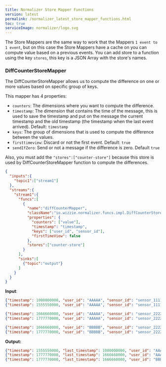 ```yaml
---
title: Normalizer Store Mapper Functions
version: latest
permalink: /normalizer_latest_store_mapper_functions.html
toc: true
serviceImage: normalizer/logo.svg
---
```


The Store Mappers are the same way to work that the Mappers `1 event to 1 event`, but on this case the Store Mappers have a cache on you can compute value based on a previous events.
You can add store to a function using the key `stores`, this key is a JSON Array with the store's names.

### DiffCounterStoreMapper

The DiffCounterStoreMapper allows us to compute the difference on one or more values based on specific group of keys.

This mapper has 4 properties:

* `counters`: The dimensions where you want to compute the difference.
* `timestamp`: The dimension that contains the time of the message, this is used to save the timestamp and put on the message the current timestamp and the old timestamp (the timestamp when the last event arrived). Default: `timestamp`
* `keys`: The group of dimensions that is used to compute the difference between the values.
* `firsttimeview`: Discard or not the first event. Default: `true`
* `sendIfZero`: Send or not a message if the difference is zero. Default `true`

Also, you must add the `"stores":["counter-store"]` because this store is used by DiffCounterStoreMapper function to compute the differences.

```json
{
  "inputs":{
    "topic1":["stream1"]
  },
  "streams":{
    "stream1":{
      "funcs":[
        {
          "name":"diffCounterMapper",
          "className":"io.wizzie.normalizer.funcs.impl.DiffCounterStoreMapper",
          "properties": {
            "counters": ["value"],
            "timestamp": "timestamp",
            "keys": ["user_id", "sensor_id"],
            "firstTimeView": false
          },
          "stores":["counter-store"]
        }
      ],
      "sinks":[
        {"topic":"output"}
      ]
    }
  }
}
```

**Input**:

```json
{"timestamp": 1000000000, "user_id": "AAAAA", "sensor_id": "sensor_1111", "value": 10000}
{"timestamp": 1555550000, "user_id": "AAAAA", "sensor_id": "sensor_1111", "value": 22000}

{"timestamp": 1666660000, "user_id": "AAAAA", "sensor_id": "sensor_2222", "value": 22000}
{"timestamp": 1777770000, "user_id": "AAAAA", "sensor_id": "sensor_2222", "value": 25000}

{"timestamp": 1666660000, "user_id": "BBBBB", "sensor_id": "sensor_2222", "value": 30000}
{"timestamp": 1777770000, "user_id": "BBBBB", "sensor_id": "sensor_2222", "value": 40000}

```

**Output:**

```json
{"timestamp": 1555550000, "last_timestamp": 1000000000, "user_id": "AAAAA", "sensor_id": "sensor_1111", "value": 12000}
{"timestamp": 1777770000, "last_timestamp": 1666660000, "user_id": "AAAAA", "sensor_id": "sensor_2222", "value": 3000}
{"timestamp": 1777770000, "last_timestamp": 1666660000, "user_id": "BBBBB", "sensor_id": "sensor_2222", "value": 10000}

```
